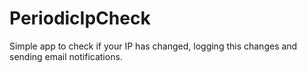 # PeriodicIpCheck

Simple app to check if your IP has changed, logging this changes and sending email notifications. 
